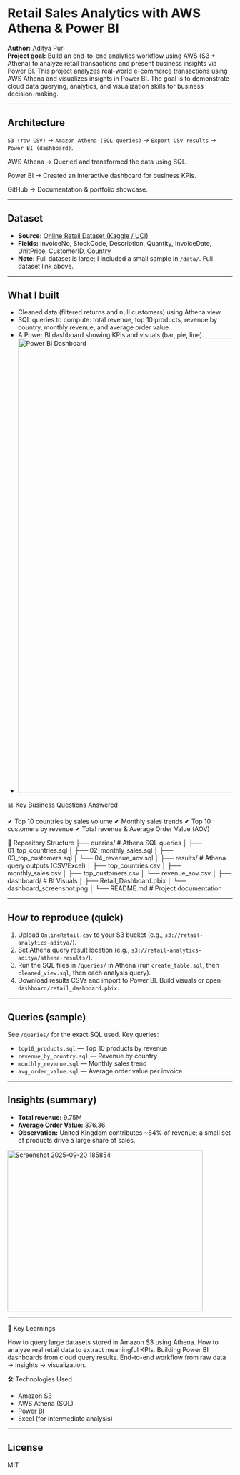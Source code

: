 # Retail Sales Analytics with AWS Athena & Power BI

**Author:** Aditya Puri  
**Project goal:** Build an end-to-end analytics workflow using AWS (S3 + Athena) to analyze retail transactions and present business insights via Power BI.
This project analyzes real-world e-commerce transactions using AWS Athena and visualizes insights in Power BI.
The goal is to demonstrate cloud data querying, analytics, and visualization skills for business decision-making.

---

## Architecture
`S3 (raw CSV)` → `Amazon Athena (SQL queries)` → `Export CSV results` → `Power BI (dashboard)`.

AWS Athena → Queried and transformed the data using SQL.

Power BI → Created an interactive dashboard for business KPIs.

GitHub → Documentation & portfolio showcase.

---

## Dataset
- **Source:** [Online Retail Dataset (Kaggle / UCI)](https://www.kaggle.com/datasets/vijayuv/onlineretail)  
- **Fields:** InvoiceNo, StockCode, Description, Quantity, InvoiceDate, UnitPrice, CustomerID, Country  
- **Note:** Full dataset is large; I included a small sample in `/data/`. Full dataset link above.

---

## What I built
- Cleaned data (filtered returns and null customers) using Athena view.
- SQL queries to compute: total revenue, top 10 products, revenue by country, monthly revenue, and average order value.
- A Power BI dashboard showing KPIs and visuals (bar, pie, line).
- <img width="1918" height="1017" alt="Power BI Dashboard" src="https://github.com/user-attachments/assets/a1028eb6-5346-4a96-b85b-f0138d251d32" />

📊 Key Business Questions Answered

✔ Top 10 countries by sales volume
✔ Monthly sales trends
✔ Top 10 customers by revenue
✔ Total revenue & Average Order Value (AOV)

📂 Repository Structure
├── queries/                 # Athena SQL queries
│   ├── 01_top_countries.sql
│   ├── 02_monthly_sales.sql
│   ├── 03_top_customers.sql
│   └── 04_revenue_aov.sql
│
├── results/                 # Athena query outputs (CSV/Excel)
│   ├── top_countries.csv
│   ├── monthly_sales.csv
│   ├── top_customers.csv
│   └── revenue_aov.csv
│
├── dashboard/               # BI Visuals
│   ├── Retail_Dashboard.pbix
│   └── dashboard_screenshot.png
│
└── README.md                # Project documentation


---

## How to reproduce (quick)
1. Upload `OnlineRetail.csv` to your S3 bucket (e.g., `s3://retail-analytics-aditya/`).
2. Set Athena query result location (e.g., `s3://retail-analytics-aditya/athena-results/`).
3. Run the SQL files in `/queries/` in Athena (run `create_table.sql`, then `cleaned_view.sql`, then each analysis query).
4. Download results CSVs and import to Power BI. Build visuals or open `dashboard/retail_dashboard.pbix`.

---

## Queries (sample)
See `/queries/` for the exact SQL used. Key queries:
- `top10_products.sql` — Top 10 products by revenue
- `revenue_by_country.sql` — Revenue by country
- `monthly_revenue.sql` — Monthly sales trend
- `avg_order_value.sql` — Average order value per invoice

---

## Insights (summary)
- **Total revenue:** 9.75M  
- **Average Order Value:** 376.36  
- **Observation:** United Kingdom contributes ~84% of revenue; a small set of products drive a large share of sales. 
<img width="437" height="361" alt="Screenshot 2025-09-20 185854" src="https://github.com/user-attachments/assets/9b5b5a75-5404-40ed-ba80-f5ede04304ce" />


---

🔑 Key Learnings

How to query large datasets stored in Amazon S3 using Athena.
How to analyze real retail data to extract meaningful KPIs.
Building Power BI dashboards from cloud query results.
End-to-end workflow from raw data → insights → visualization.

🛠️ Technologies Used

- Amazon S3
- AWS Athena (SQL)
- Power BI
- Excel (for intermediate analysis)



---

## License
MIT

